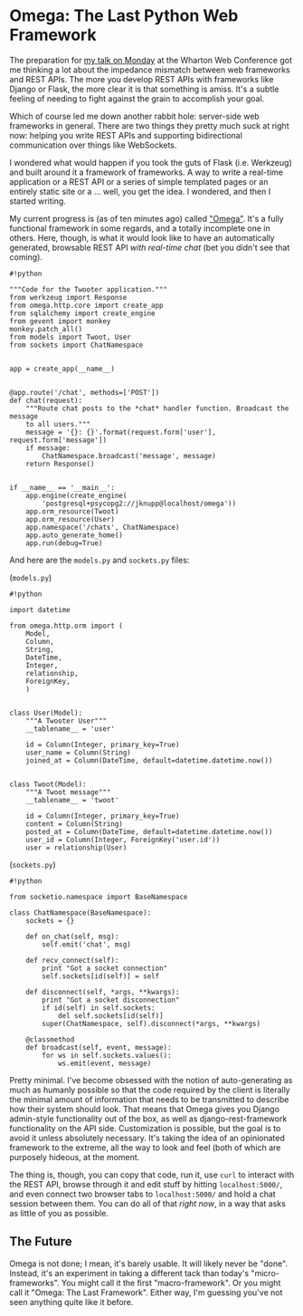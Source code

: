 # Omega: The Last Python Web Framework

The preparation for [my talk on Monday](http://www.slideshare.net/jeffknupp/building-automated-rest-apis-with-python)
at the Wharton Web Conference got me thinking a lot about the impedance mismatch 
between web frameworks and REST
APIs. The more you develop REST APIs with frameworks like Django or Flask, the
more clear it is that something is amiss. It's a subtle feeling of needing to
fight against the grain to accomplish your goal.

Which of course led me down another rabbit hole: server-side web frameworks in general.
There are two things they pretty much suck at right now: helping you write REST
APIs and supporting bidirectional communication over things like WebSockets.
<!--more-->
I wondered what would happen if you took the guts of Flask (i.e. Werkzeug) and
built around it a framework of frameworks. A way to write a real-time
application or a REST API or a series of simple templated pages or an entirely
static site or a ... well, you get the idea. I wondered, and then I started
writing.

My current progress is (as of ten minutes ago) called
["Omega"](http://www.github.com/jeffknupp/omega). It's a fully
functional framework in some regards, and a totally incomplete one in others.
Here, though, is what it would look like to have an automatically generated,
browsable REST API *with real-time chat* (bet you didn't see that coming).

    #!python

    """Code for the Twooter application."""
    from werkzeug import Response
    from omega.http.core import create_app
    from sqlalchemy import create_engine
    from gevent import monkey
    monkey.patch_all()
    from models import Twoot, User
    from sockets import ChatNamespace


    app = create_app(__name__)


    @app.route('/chat', methods=['POST'])
    def chat(request):
        """Route chat posts to the *chat* handler function. Broadcast the message
        to all users."""
        message = '{}: {}'.format(request.form['user'], request.form['message'])
        if message:
            ChatNamespace.broadcast('message', message)
        return Response()


    if __name__ == '__main__':
        app.engine(create_engine(
            'postgresql+psycopg2://jknupp@localhost/omega'))
        app.orm_resource(Twoot)
        app.orm_resource(User)
        app.namespace('/chats', ChatNamespace)
        app.auto_generate_home()
        app.run(debug=True)

And here are the `models.py` and `sockets.py` files:

(`models.py`)

    #!python

    import datetime

    from omega.http.orm import (
        Model,
        Column,
        String,
        DateTime,
        Integer,
        relationship,
        ForeignKey,
        )


    class User(Model):
        """A Twooter User"""
        __tablename__ = 'user'

        id = Column(Integer, primary_key=True)
        user_name = Column(String)
        joined_at = Column(DateTime, default=datetime.datetime.now())


    class Twoot(Model):
        """A Twoot message"""
        __tablename__ = 'twoot'

        id = Column(Integer, primary_key=True)
        content = Column(String)
        posted_at = Column(DateTime, default=datetime.datetime.now())
        user_id = Column(Integer, ForeignKey('user.id'))
        user = relationship(User)


(`sockets.py`)

    #!python

    from socketio.namespace import BaseNamespace

    class ChatNamespace(BaseNamespace):
        sockets = {}

        def on_chat(self, msg):
            self.emit('chat', msg)

        def recv_connect(self):
            print "Got a socket connection"
            self.sockets[id(self)] = self

        def disconnect(self, *args, **kwargs):
            print "Got a socket disconnection"
            if id(self) in self.sockets:
                del self.sockets[id(self)]
            super(ChatNamespace, self).disconnect(*args, **kwargs)

        @classmethod
        def broadcast(self, event, message):
            for ws in self.sockets.values():
                ws.emit(event, message)

Pretty minimal. I've become obsessed with the notion of auto-generating as much
as humanly possible so that the code required by the client is literally the
minimal amount of information that needs to be transmitted to describe how their
system should look. That means that Omega gives you Django admin-style
functionality out of the box, as well as django-rest-framework functionality on
the API side. Customization is possible, but the goal is to avoid it unless
absolutely necessary. It's taking the idea of an opinionated framework to the
extreme, all the way to look and feel (both of which are purposely hideous, at
the moment.

The thing is, though, you can copy that code, run it, use `curl` to interact
with the REST API, browse through it and edit stuff by hitting
`localhost:5000/`, and even connect two browser tabs to `localhost:5000/` and
hold a chat session between them. You can do all of that *right now*, in a way
that asks as little of you as possible.

## The Future

Omega is not done; I mean, it's barely usable. It will likely never be "done".
Instead, it's an experiment in taking a different tack than today's
"micro-frameworks". You might call it the first "macro-framework". Or you might
call it "Omega: The Last Framework". Either way, I'm guessing you've not seen
anything quite like it before.
